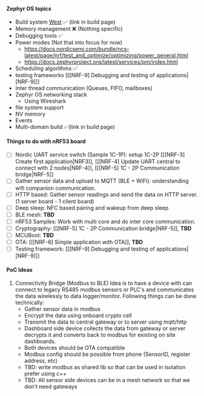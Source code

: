 #### Zephyr OS topics
- Build system [West](https://docs.nordicsemi.com/bundle/ncs-latest/page/zephyr/develop/west/index.html) ✅ (link in build page)
- Memory management ❌ (Nothing specific)
- Debugging tools ✅
- Power modes (Not that into focus for now)
	- https://docs.nordicsemi.com/bundle/ncs-latest/page/nrf/test_and_optimize/optimizing/power_general.html
	- https://docs.zephyrproject.org/latest/services/pm/index.html
- Scheduling algorithms ✅
- testing frameworks [[[NRF-9] Debugging and testing of applications|[NRF-9]\]]
- Inter thread communication (Queues, FIFO, mailboxes)
- Zephyr OS networking stack
	- Using Wireshark
- file system support
- NV memory
- Events
- Multi-domain build ✅(link in build page)

#### Things to do with nRF53 board
- [ ] Nordic UART service switch (Sample 1C-1P): setup 1C-2P [[[NRF-3] Create first application|NRF3]], [[[NRF-4] Update UART central to connect with 2 nodes|NRF-4]], [[[NRF-5] 1C - 2P Communication bridge|NRF-5]]
- [ ] Gather sensor data and upload to MQTT (BLE + WiFi): understanding wifi companion communication.
- [ ] HTTP based: Gather sensor readings and send the data on HTTP server. (1 server board - 1 client board)
- [ ] Deep sleep: NFC based pairing and wakeup from deep sleep
- [ ] BLE mesh: **TBD**
- [ ] nRF53 Samples: Work with multi core and do inter core communication.
- [ ] Cryptography: [[[NRF-5] 1C - 2P Communication bridge|NRF-5]], **TBD**
- [ ] MCUBoot: **TBD**
- [ ] OTA: [[[NRF-6] Simple application with OTA]], **TBD**
- [ ] Testing framework: [[[NRF-9] Debugging and testing of applications|[NRF-9]\]]

#### PoC Ideas
1. Connectivity Bridge (Modbus to BLE)
	Idea is to have a device with can connect to legacy RS485 modbus sensors or PLC's and communicates the data wirelessly to data logger/monitor.
	Following things can be done technically:
	- Gather sensor data in modbus 
	- Encrypt the data using onboard crypto cell
	- Transmit the data to central gateway or to server using mqtt/http
	- Dashboard side device collects the data from gateway or server decrypts it and converts back to modbus for existing on site dashboards.
	- Both devices should be OTA compatible
	- Modbus config should be possible from phone (SensorID, register address, etc)
	- TBD: write modbus as shared lib so that can be used in isolation prefer using c++
	- TBD: All sensor side devices can be in a mesh network so that we don't need gateways